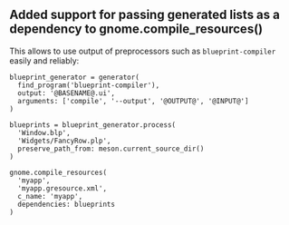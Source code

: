 ## Added support for passing generated lists as a dependency to gnome.compile_resources()

This allows to use output of preprocessors such as `blueprint-compiler` easily and reliably:

```meson
blueprint_generator = generator(
  find_program('blueprint-compiler'),
  output: '@BASENAME@.ui',
  arguments: ['compile', '--output', '@OUTPUT@', '@INPUT@']
)

blueprints = blueprint_generator.process(
  'Window.blp',
  'Widgets/FancyRow.plp',
  preserve_path_from: meson.current_source_dir()
)

gnome.compile_resources(
  'myapp',
  'myapp.gresource.xml',
  c_name: 'myapp',
  dependencies: blueprints
)
```
